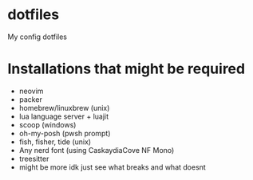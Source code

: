 # dotfiles
My config dotfiles

# Installations that might be required
- neovim
- packer
- homebrew/linuxbrew (unix)
- lua language server + luajit
- scoop (windows)
- oh-my-posh (pwsh prompt)
- fish, fisher, tide (unix)
- Any nerd font (using CaskaydiaCove NF Mono)
- treesitter
- might be more idk just see what breaks and what doesnt
